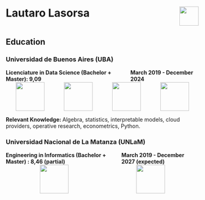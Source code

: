 <div >
    <a ref="https://www.linkedin.com/in/lautaro-lasorsa/" >  <h1 style="display: flex; justify-content: space-between;"> Lautaro Lasorsa 
    <img src="https://cdn.jsdelivr.net/gh/devicons/devicon@latest/icons/linkedin/linkedin-original.svg" height=50 >
    </h1>
     </a>
</div>

<h2> Education </h2>

<h3> Universidad de Buenos Aires (UBA) </h3>

<b style="display: flex; justify-content: space-between;"> 
    <span> Licenciature in Data Science (Bachelor + Master): 9,09 </span>
    <span> March 2019 - December 2024 </span>
</b>

<div style="display: flex; justify-content: space-around;">
    <img src="https://cdn.jsdelivr.net/gh/devicons/devicon@latest/icons/cplusplus/cplusplus-plain.svg" height=75 />
    <img src="https://cdn.jsdelivr.net/gh/devicons/devicon@latest/icons/python/python-original-wordmark.svg" height=75/>
    <img src="https://cdn.jsdelivr.net/gh/devicons/devicon@latest/icons/numpy/numpy-original-wordmark.svg" height=75/>
    <img src="https://cdn.jsdelivr.net/gh/devicons/devicon@latest/icons/pandas/pandas-original-wordmark.svg" height=75/>
</div>

<b> Relevant Knowledge: </b> Algebra, statistics, interpretable models, cloud providers, operative research, econometrics, Python.

<h3> Universidad Nacional de La Matanza (UNLaM) </h3>

<b style="display: flex; justify-content: space-between;"> 
    <span> Engineering in Informatics (Bachelor + Master) : 8,46 (partial) </span>
    <span> March 2019 - December 2027 (expected) </span>
</b> 

<div style="display: flex; justify-content: space-around;">
    <img src="https://cdn.jsdelivr.net/gh/devicons/devicon@latest/icons/bash/bash-original.svg"  height=75 />
    <img src="https://cdn.jsdelivr.net/gh/devicons/devicon@latest/icons/sqldeveloper/sqldeveloper-original.svg" height=75/>

</div>